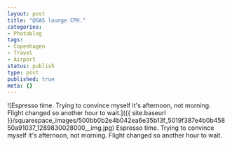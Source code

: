 ```yaml
---
layout: post
title: "@SAS lounge CPH."
categories:
- Photoblog
tags:
- Copenhagen
- Travel
- Airport
status: publish
type: post
published: true
meta: {}
---
```


![Espresso time. Trying to convince myself it's afternoon, not morning. Flight changed so another hour to wait.]({{ site.baseurl }}/squarespace_images/500bb0b2e4b042ea6e35b13f_5019f387e4b0b45850a91037_1289830028000__img.jpg) Espresso time. Trying to convince myself it's afternoon, not morning. Flight changed so another hour to wait.
